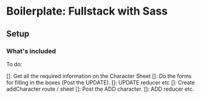 # Boilerplate: Fullstack with Sass

## Setup

### What's included

To do:

[]: Get all the required information on the Character Sheet
[]: Do the forms for filling in the boxes (Post the UPDATE).
[]: UPDATE reducer etc
[]: Create addCharacter route / sheet
[]: Post the ADD character.
[]: ADD reducer etc.


